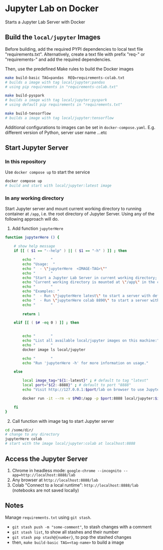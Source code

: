 # Jupyter Lab on Docker

Starts a Jupyter Lab Server with Docker

## Build the `local/jupyter` Images

Before building, add the required PYPI dependencies to local text file "requirements.txt". Alternatively, create a text file with prefix "req-" or "requirements-" and add the required dependencies.

Then, use the predefined Make rules to build the Docker images

```bash
make build-basic TAG=pandas  REQ=requirements-colab.txt
# builds a image with tag local/jupyter:pandas 
# using pip requirements in "requirements-colab.txt"

make build-pyspark
# builds a image with tag local/jupyter:pyspark
# using default pip requirements in "requirements.txt"

make build-tensorflow
# builds a image with tag local/jupyter:tensorflow
```

Additional configurations to images can be set in `docker-compose.yaml`. E.g. different version of Python, server user name ...etc

## Start Jupyter Server

### In this repository

Use `docker compose up` to start the service

```bash
docker compose up
# build and start with local/jupyter:latest image
```

### In any working directory

Start Jupyter server and mount current working directory to running container at `/app`, i.e. the root directory of Jupyter Server. Using any of the following approach will do.

1. Add function `jupyterHere`

```bash
function jupyterHere () {

    # show help message
    if [[ ( $1 == "--help" ) || ( $1 == "-h" ) ]] ; then

        echo "       " 
        echo "Usage:  "
        echo "  - \"jupyterHere  <IMAGE-TAG>\""
        echo "       " 
        echo "Start a Jupyter Lab Server in current working directory; using images built by project 'compose-jupyter'." 
        echo "Current working directory is mounted at \"/app\" in the container. " 
        echo "       " 
        echo "Examples: " 
        echo "  - Run \"jupyterHere latest\" to start a server with default local/jupyter:latest image at localhost:8888"
        echo "  - Run \"jupyterHere colab 8890\" to start a server with local/jupyter:colab image at localhost:8890"
        echo "       " 
        
        return 1

    elif [[ ( $# -eq 0 ) ]] ; then

        
        echo "       " 
        echo "List all available local/jupyter images on this machine:"
        echo "       "
        docker image ls local/jupyter

        echo "       " 
        echo "Run 'jupyterHere -h' for more information on usage."

    else

        local image_tag="${1:-latest}" ; # default to tag "latest"
        local port="${2:-8888}" ; # default to port "8888"
        echo "Visit http://127.0.0.1:$port/lab on browser to use Jupyter Lab"

        docker run -it --rm -v $PWD:/app -p $port:8888 local/jupyter:$image_tag ;

    fi
}
```

2. Call function with image tag to start Jupyter server

```bash
cd /some/dir/
# change to any directory
jupyterHere colab 
# start with the image local/jupyter:colab at localhost:8888
```

## Access the Jupyter Server

1. Chrome in headless mode: `google-chrome --incognito --app=http://localhost:8888/lab`
2. Any browser at `http://localhost:8888/lab`
3. Colab "Connect to a local runtime": `http://localhost:8888/lab` (notebooks are not saved locally)

## Notes

Manage `requirements.txt` using `git stash`.  

+ `git stash push -m "some-comment"`, to stash changes with a comment
+ `git stash list`, to show all stashes and their number
+ `git stash pop stash@{number}`, to pop the stashed changes
+ then, `make build-basic TAG=<tag-name>` to build a image
